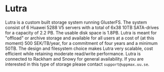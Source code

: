 # Lutra

Lutra is a custom built storage system running GlusterFS. The system consist of
6 Huawei 5288 V5 servers with a total of 6x38 10TB SATA-drives for a capacity
of 2.2 PB. The usable disk space is 1.8PB. Lutra is meant for "offload" or
archive storage and available for all users at a cost of (at this moment) 500
SEK/TB/year, for a commitment of four years and a minimum 50TB. The design and
filesystem choice makes Lutra very scalable, cost efficient while retaining
moderate read/write performance. Lutra is connected to Rackham and Snowy for
general availability. If you are interested in this type of storage please
contact `support@uppmax.uu.se`.
